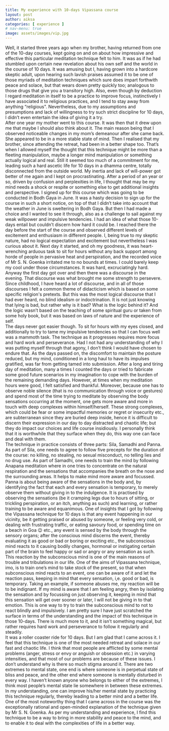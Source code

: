 ```yaml
---
title: My experience with 10-days Vipassana course
layout: post
author: aiksa
categories: [ experience ]
# nav-menu: true
image: assets/images/vip.jpg
---
```


Well, it started three years ago when my brother, having returned from one of the 10-day courses, kept going on and on about how impressive and effective this particular meditation technique felt to him. It was as if he had stumbled upon certain new revelation about his own self and the world in the course of 10 days. It was amusing but I, having grown into a hardcore skeptic adult, upon hearing such lavish praises assumed it to be one of those myriads of meditation techniques which sure does impart forthwith peace and solace, but that wears down pretty quickly too; analogous to those drugs that give you a transitory high. Also, even though by deduction I regard meditation in itself to be a practice to improve focus, instinctively I have associated it to religious practices, and I tend to stay away from anything “religious". Nevertheless, due to my assumptions and presumptions and lack of willingness to try such strict discipline for 10 days, I didn’t even entertain the idea of giving it a try.
<br />
After one year my mother went to this course. It was then that it drew upon me that maybe I should also think about it. The main reason being that I observed noticeable changes in my mom’s demeanour after she came back. She appeared to be in a more stable state of mind. Then I realised that my brother, since attending the retreat, had been in a better shape too. That’s when I allowed myself the thought that this technique might be more than a fleeting manipulation, maybe a longer mind manipulation or something actually logical and real. Still it seemed too much of a commitment for me, leading such a hard ascetic life for 10 days in a dhamma centre, totally disconnected from the outside world. My inertia and lack of will-power got better of me again and I kept on procrastinating.
After a period of an year or so, driven by confusion and perplexities in life, I thought that may be my mind needs a shock or respite or something else to get additional insights and perspective. I signed up for this course which was going to be conducted in Bodh Gaya in June. It was a hasty decision to sign up for the course in such a short notice, on top of that I didn’t take into account that the weather in June is sweltering in Bodh Gaya. But then I had made a choice and I wanted to see it through, also as a challenge to sail against my weak willpower and impulsive tendencies.
I had an idea of what those 10-days entail but couldn’t discern how hard it could be. I reached there the day before the start of the course and observed different levels of excitement and enthusiasm in different people. I, being true to my skeptic nature, had no logical expectation and excitement but nevertheless I was curious about it. Next day it started, and oh my goodness, it was heart-wrenching arduous task to sit for hours without any back support among horde of people in pervasive heat and perspiration, and the recorded voice of Mr S. N. Goenka irritated me to no bounds at times. I could barely keep my cool under those circumstances. It was hard, excruciatingly hard. Anyway the first day got over and then there was a discourse in the evening. That discourse was what brought me some strength to persevere. Since childhood, I have heard a lot of discourse, and in all of those discourses I felt a common theme of didacticism which is based on some specific religion's pretexts. But this was the most logical discourse that I had ever heard, no blind idealism or indoctrination. It is not just knowing that lying is bad, but rather why is it bad? What is the logic behind it? And the logic wasn’t based on the teaching of some spiritual guru or taken from some holy book, but it was based on laws of nature and the experience of self.
<br />
The days never got easier though. To sit for hours with my eyes closed, and additionally to try to tame my impulsive tendencies so that I can focus well was a mammoth task. The technique as it progresses requires more focus and hard work and perseverance. Had I not had any understanding of why I was putting myself through that agony, I don’t think I would have chosen to endure that. As the days passed on, the discomfort to maintain the posture reduced, but my mind, conditioned in a long haul to have its impulses gratified, was far from getting tamed into submission. After a long and tiring day of meditation, many a times I counted the days or tried to fabricate some good future scenarios in my imagination to cope with the burden of the remaining demanding days. However, at times when my meditation hours were good, I felt satisfied and thankful. Moreover, because one has to observe noble silence (that is no communication through voice or gestures) and spend most of the time trying to meditate by observing the body sensations occurring at the moment, one gets more aware and more in touch with deep complexes within himself/herself. These strong complexes, which could be fear or some impactful memories or regret or insecurity etc., are subterranean since they are buried deep inside, hence it is difficult to discern their expression in our day to day distracted and chaotic life; but they do impact our choices and life course insidiously. I personally think that it is worthwhile that they surface when they do, this way one can face and deal with them.
<br />
The technique in practice consists of three parts: Sila, Samadhi and Panna. As part of Sila, one needs to agree to follow five precepts for the duration of the course: no killing, no stealing, no sexual misconduct, no telling lies and no drug use. As part of Samadhi, one needs to train the mind by following Anapana meditation where in one tries to concentrate on the natural respiration and the sensations that accompanies the breath on the nose and the surrounding areas. It helps to make mind more aware and focussed. Panna is about being aware of the sensations in the body and, by identifying the fact that each and every sensation is temporary, to merely observe them without giving in to the indulgence. It is practised by observing the sensations (be it cramping legs due to hours of sitting, or trickling perspiration, or an itch, anything as such) and learning, or rather training to be aware and equanimous. One of insights that I got by following the Vipassana technique for 10 days is that any event happening in our vicinity, be it getting praised or abused by someone, or feeling very cold, or dealing with frustrating traffic, or eating savoury food, or spending time on a beach in Goa 😉 etc., any event is sensed by the body through the sensory organs; after the conscious mind discerns the event, thereby evaluating it as good or bad or boring or exciting etc., the subconscious mind reacts to it causing bodily changes, hormonal or instigating certain part of the brain to feel happy or sad or angry or any sensation as such. This reaction by the subconscious mind is one of the main reasons of trouble and tribulations in our life. One of the aims of Vipassana technique, imo, is to train one’s mind to take stock of the present, so that when subconscious mind reacts to an event, one can be aware of it and let the reaction pass, keeping in mind that every sensation, i,e. good or bad, is temporary. Taking an example, if someone abuses me, my reaction will be to be indignant. If my mind is aware that I am feeling angry, then by isolating the sensation and by focussing on just observing it, keeping in mind that this sensation will get over sooner or later, I will not be giving in to that emotion. This is one way to try to train the subconscious mind to not to react blindly and impulsively. I am pretty sure I have just scratched the surface in terms of the understanding and the impact of this technique in those 10-days. There is much more to it, and it isn’t something magical, but rather requires hard work and perseverance to follow it regularly and steadily.
<br />
It was a roller coaster ride for 10 days. But I am glad that I came across it. I feel that this technique is one of the most needed retreat and solace in our fast and chaotic life. I think that most people are afflicted by some mental problems (anger, stress or envy or anguish or obsession etc.) in varying intensities, and that most of our problems are because of these issues. I don’t understand why is there so much stigma around it. There are two extremes to mental state, one end is where someone is in perpetual state of bliss and peace, and the other end where someone is mentally disturbed in every way. I haven’t known anyone who belongs to either of the extremes, I think most people’s mental state lie somewhere in between these extremes. In my understanding, one can improve his/her mental state by practicing this technique regularly, thereby leading to a better mind and a better life. One of the most noteworthy thing that I came across in the course was the exceptionally rational and open-minded explanation of the technique given by Mr S. N. Goenka. As per my understanding and experience, I find this technique to be a way to bring in more stability and peace to the mind, and to enable it to deal with the complexities of life in a better way.